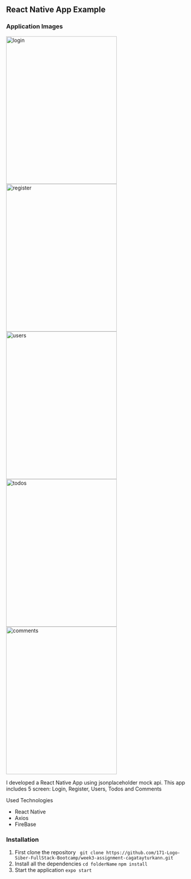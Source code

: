 <h2>React Native App Example</h2>

<h3>Application Images</h3>
<img src="https://i.ibb.co/ZgJPM3C/login.jpg" alt="login" width=300 height=400>
<img src="https://i.ibb.co/LvVdcwt/register.jpg" alt="register" width=300 height=400>
<img src="https://i.ibb.co/wKxkTdW/users.jpg" alt="users" width=300 height=400>
<img src="https://i.ibb.co/wLS9gQ7/todos.jpg" alt="todos" width=300 height=400>
<img src="https://i.ibb.co/xGNLxJc/comments.jpg" alt="comments" width=300 height=400>

<p>I developed a React Native App using jsonplaceholder mock api. This app includes 5 screen: Login, Register, Users, Todos and Comments</p>
<p>Used Technologies</p>
<ul>
<li>React Native</li>
<li>Axios</li>
<li>FireBase</li>
</ul>

<h3>Installation</h3>
<ol>
<li>First clone the repository
<code> git clone https://github.com/171-Logo-Siber-FullStack-Bootcamp/week3-assignment-cagatayturkann.git</code></li>
<li>Install all the dependencies
<code>cd folderName</code>
<code>npm install</code>
</li>
<li>Start the application
<code>expo start</code>
</li>
</ol>
